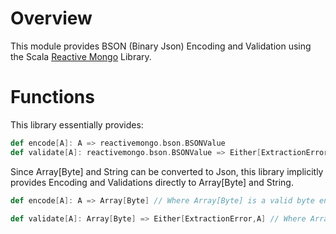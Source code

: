 # Overview

This module provides BSON (Binary Json) Encoding and Validation using the Scala [Reactive Mongo](http://reactivemongo.org/) Library.

# Functions

This library essentially provides:

```scala
def encode[A]: A => reactivemongo.bson.BSONValue
def validate[A]: reactivemongo.bson.BSONValue => Either[ExtractionError,A]
```

Since Array[Byte] and String can be converted to Json, this library implicitly provides Encoding and Validations
directly to Array[Byte] and String.
```scala
def encode[A]: A => Array[Byte] // Where Array[Byte] is a valid byte encoding of a BSON document

def validate[A]: Array[Byte] => Either[ExtractionError,A] // Where Array[Byte] is a valid byte encoding of a BSON docuemnt. 
```